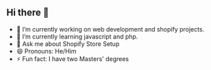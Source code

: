 ## Hi there 👋


- 🔭 I’m currently working on web development and shopify projects.
- 🌱 I’m currently learning javascript and php.
- 💬 Ask me about Shopify Store Setup
- 😄 Pronouns: He/Him
- ⚡ Fun fact: I have two Masters' degrees
